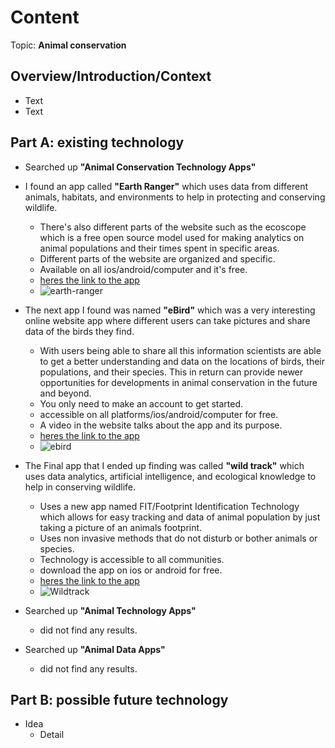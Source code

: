 # Content
Topic: **Animal conservation**

## Overview/Introduction/Context
* Text
* Text

## Part A: existing technology

* Searched up **"Animal Conservation Technology Apps"** 
* I found an app called **"Earth Ranger"** which uses data from different animals, habitats, and environments to help in protecting and conserving wildlife.
   * There's also different parts of the website such as the ecoscope which is a free open source model used for making analytics on animal populations and their times spent in specific areas.
   *  Different parts of the website are organized and specific.
   *  Available on all ios/android/computer and it's free. 
   * [heres the link to the app](https://www.earthranger.com/)
   * ![earth-ranger](https://github.com/user-attachments/assets/984a9aad-872e-43a1-89fb-34353d4afed6)
* The next app I found was named **"eBird"** which was a very interesting online website app where different users can take pictures and share data of the birds they find.
  * With users being able to share all this information scientists are able to get a better understanding and data on the locations of birds, their populations, and their species. This in return can provide newer opportunities for developments in animal conservation in the future and beyond.
  * You only need to make an account to get started.
  * accessible on all platforms/ios/android/computer for free.
  * A video in the website talks about the app and its purpose.
  * [heres the link to the app](https://ebird.org/home)
  * ![ebird](https://github.com/user-attachments/assets/7414a101-b62f-42a1-9052-8b764468fd5d)

* The Final app that I ended up finding was called  **"wild track"** which uses data analytics, artificial intelligence, and ecological knowledge to help in conserving wildlife.
  * Uses a new app named FIT/Footprint Identification Technology which allows for easy tracking and data of animal population by just taking     a picture of an animals footprint.
  * Uses non invasive methods that do not disturb or bother animals or species.
  * Technology is accessible to all communities.
  * download the app on ios or android for free.
  * [heres the link to the app](https://www.wildtrack.org/)
  * ![Wildtrack](https://github.com/user-attachments/assets/16f32ef6-4798-45b7-b0a1-811313f704c0)

    
* Searched up **"Animal Technology Apps"**
    * did not find any results.
* Searched up **"Animal Data Apps"**
    * did not find any results.
  
 




## Part B: possible future technology
* Idea
  * Detail
